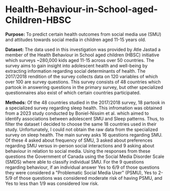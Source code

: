 # Health-Behaviour-in-School-aged-Children-HBSC

**Purpose:** To predict certain health outcomes from social media use (SMU) and attitudes towards social media in children aged 11-15 years old. 

**Dataset:** The data used in this investigation was provided by Atle Jastad a member of the Health Behaviour in School aged children (HBSC) initiative which surveys ~280,000 kids aged 11-15 across over 50 countries. The survey aims to gain insight into adolescent health and well-being by extracting information regarding social determinants of health. The 2017/2018 rendition of the survey collects data on 120 variables of which over 100 are survey questions. This survey consists of 48 countries which partook in answering questions in the primary survey, but other specialized questionnaires also exist of which certain countries participated. 

**Methods:** Of the 48 countries studied in the 2017/2018 survey, 18 partook in a specialized survey regarding sleep health. This infromation was obtained from a 2023 study conducted by Boniel-Nissim et al. which aimed to identify associations between adolescent SMU and Sleep patterns. Thus, to filter the dataset I decided to choose the same 18 countries used in their study. Unfortunately, I could not obtain the raw data from the specialized survey on sleep health. The main survey asks 16 questions regarding SMU. Of these 4 asked about frequency of SMU, 3 asked about preferences regarding SMU versus in-person social interactions and 9 asking about behaviour in relation to social media. Using the responses from these questions the Government of Canada using the Social Media Disorder Scale (SMDS) where able to classify individual SMU. For the 9 questions regarding behaviour, if an individual answer Yes to 6/9 of those questions they were considered a "Problematic Social Media User" (PSMU), Yes to 2-5/9 of those questions was considered moderate risk of having PSMU, and Yes to less than 1/9 was considered low risk. 